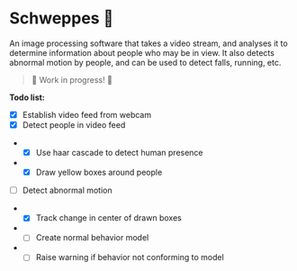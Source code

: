 # Schweppes 🍾

An image processing software that takes a video stream, and analyses it to determine information about people who may be in view. It also detects abnormal motion by people, and can be used to detect falls, running, etc. 

> 🚧 Work in progress! 🚧

**Todo list:**
- [x] Establish video feed from webcam
- [x] Detect people in video feed
- - [x] Use haar cascade to detect human presence
- - [x] Draw yellow boxes around people
- [ ] Detect abnormal motion
- - [x] Track change in center of drawn boxes
- - [ ] Create normal behavior model
- - [ ] Raise warning if behavior not conforming to model 